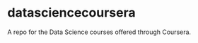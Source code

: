 datasciencecoursera
===================

A repo for the Data Science courses offered through Coursera.
